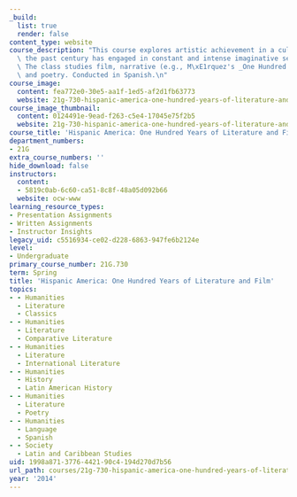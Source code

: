 ```yaml
---
_build:
  list: true
  render: false
content_type: website
course_description: "This course explores artistic achievement in a culture that over\
  \ the past century has engaged in constant and intense imaginative self-renewal.\
  \ The class studies film, narrative (e.g., M\xE1rquez's _One Hundred Years of Solitude_),\
  \ and poetry. Conducted in Spanish.\n"
course_image:
  content: fea772e0-30e5-aa1f-1ed5-af2d1fb63773
  website: 21g-730-hispanic-america-one-hundred-years-of-literature-and-film-spring-2014
course_image_thumbnail:
  content: 0124491e-9ead-f263-c5e4-17045e75f2b5
  website: 21g-730-hispanic-america-one-hundred-years-of-literature-and-film-spring-2014
course_title: 'Hispanic America: One Hundred Years of Literature and Film'
department_numbers:
- 21G
extra_course_numbers: ''
hide_download: false
instructors:
  content:
  - 5819c0ab-6c60-ca51-8c8f-48a05d092b66
  website: ocw-www
learning_resource_types:
- Presentation Assignments
- Written Assignments
- Instructor Insights
legacy_uid: c5516934-ce02-d228-6863-947fe6b2124e
level:
- Undergraduate
primary_course_number: 21G.730
term: Spring
title: 'Hispanic America: One Hundred Years of Literature and Film'
topics:
- - Humanities
  - Literature
  - Classics
- - Humanities
  - Literature
  - Comparative Literature
- - Humanities
  - Literature
  - International Literature
- - Humanities
  - History
  - Latin American History
- - Humanities
  - Literature
  - Poetry
- - Humanities
  - Language
  - Spanish
- - Society
  - Latin and Caribbean Studies
uid: 1998a871-3776-4421-90c4-194d270d7b56
url_path: courses/21g-730-hispanic-america-one-hundred-years-of-literature-and-film-spring-2014
year: '2014'
---
```

